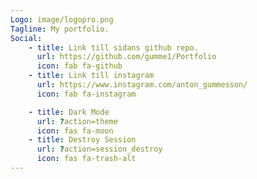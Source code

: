 ```yaml
---
Logo: image/logopro.png
Tagline: My portfolio.
Social:
    - title: Link till sidans github repo.
      url: https://github.com/gumme1/Portfolio
      icon: fab fa-github
    - title: Link till instagram
      url: https://www.instagram.com/anton_gummesson/
      icon: fab fa-instagram

    - title: Dark Mode
      url: ?action=theme
      icon: fas fa-moon
    - title: Destroy Session
      url: ?action=session_destroy
      icon: fas fa-trash-alt
---
```


